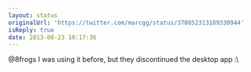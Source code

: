 ```yaml
---
layout: status
originalUrl: 'https://twitter.com/marcgg/status/370852313189330944'
isReply: true
date: 2013-08-23 10:17:36
---
```


@8frogs I was using it before, but they discontinued the desktop app :\
